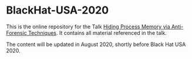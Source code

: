 # BlackHat-USA-2020

This is the online repository for the Talk [Hiding Process Memory via Anti-Forensic Techniques](https://www.blackhat.com/us-20/briefings/schedule/index.html#hiding-process-memory-via-anti-forensic-techniques-20661). It contains all material referenced in the talk.

The content will be updated in August 2020, shortly before Black Hat USA 2020.
